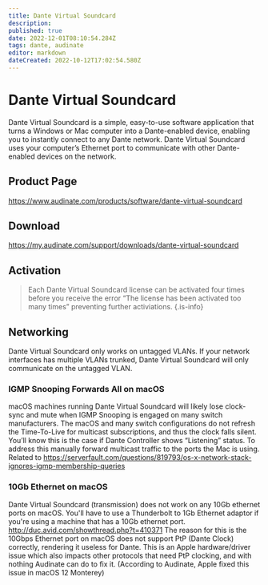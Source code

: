 ```yaml
---
title: Dante Virtual Soundcard
description: 
published: true
date: 2022-12-01T08:10:54.284Z
tags: dante, audinate
editor: markdown
dateCreated: 2022-10-12T17:02:54.580Z
---
```


# Dante Virtual Soundcard

Dante Virtual Soundcard is a simple, easy-to-use software application that turns a Windows or Mac computer into a Dante-enabled device, enabling you to instantly connect to any Dante network. Dante Virtual Soundcard uses your computer’s Ethernet port to communicate with other Dante-enabled devices on the network.

## Product Page
https://www.audinate.com/products/software/dante-virtual-soundcard

## Download
https://my.audinate.com/support/downloads/dante-virtual-soundcard

## Activation
> Each Dante Virtual Soundcard license can be activated four times before you receive the error “The license has been activated too many times” preventing further activiations.
{.is-info}


## Networking
Dante Virtual Soundcard only works on untagged VLANs. If your network interfaces has multiple VLANs trunked, Dante Virtual Soundcard will only communicate on the untagged VLAN.

### IGMP Snooping Forwards All on macOS
macOS machines running Dante Virtual Soundcard will likely lose clock-sync and mute when IGMP Snooping is engaged on many switch manufacturers. The macOS and many switch configurations do not refresh the Time-To-Live for multicast subscriptions, and thus the clock falls silent. You’ll know this is the case if Dante Controller shows “Listening” status. To address this manually forward multicast traffic to the ports the Mac is using. Related to https://serverfault.com/questions/819793/os-x-network-stack-ignores-igmp-membership-queries

### 10Gb Ethernet on macOS
Dante Virtual Soundcard (transmission) does not work on any 10Gb ethernet ports on macOS. You'll have to use a Thunderbolt to 1Gb Ethernet adaptor if you're using a machine that has a 10Gb ethernet port. http://duc.avid.com/showthread.php?t=410371
The reason for this is the 10Gbps Ethernet port on macOS does not support PtP (Dante Clock) correctly, rendering it useless for Dante. This is an Apple hardware/driver issue which also impacts other protocols that need PtP clocking, and with nothing Audinate can do to fix it. (According to Audinate, Apple fixed this issue in macOS 12 Monterey)

